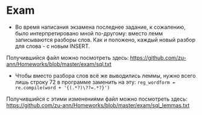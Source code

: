 # Exam

* Во время написания экзамена последнее задание, к сожалению, было интерпретировано мной по-другому: вместо лемм записываются разборы слов. Как и положено, каждый новый разбор для слова - с новым INSERT.

Получившийся файл можно посмотреть здесь: https://github.com/zu-ann/Homeworks/blob/master/exam/sql.txt

* Чтобы вместо разбора слов всё же выводились леммы, нужно всего лишь строку 72 в программе заменить на эту: `reg_wordform = re.compile(word + '{(.*?)\??=.*?}')`

Получившийся с этими изменениями файл можно посмотреть здесь: https://github.com/zu-ann/Homeworks/blob/master/exam/sql_lemmas.txt

